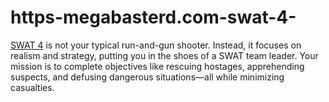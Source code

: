 # https-megabasterd.com-swat-4-
[SWAT 4](https://megabasterd.com/swat-4/) is not your typical run-and-gun shooter. Instead, it focuses on realism and strategy, putting you in the shoes of a SWAT team leader. Your mission is to complete objectives like rescuing hostages, apprehending suspects, and defusing dangerous situations—all while minimizing casualties.
